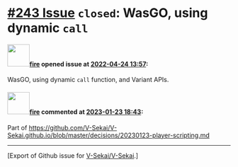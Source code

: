 # [\#243 Issue](https://github.com/V-Sekai/V-Sekai/issues/243) `closed`: WasGO, using dynamic `call`

#### <img src="https://avatars.githubusercontent.com/u/32321?u=c2e06a3d2b49a467aa907e54aa259516440267cc&v=4" width="50">[fire](https://github.com/fire) opened issue at [2022-04-24 13:57](https://github.com/V-Sekai/V-Sekai/issues/243):

WasGO, using dynamic `call` function, and Variant APIs.

#### <img src="https://avatars.githubusercontent.com/u/32321?u=c2e06a3d2b49a467aa907e54aa259516440267cc&v=4" width="50">[fire](https://github.com/fire) commented at [2023-01-23 18:43](https://github.com/V-Sekai/V-Sekai/issues/243#issuecomment-1400810792):

Part of https://github.com/V-Sekai/V-Sekai.github.io/blob/master/decisions/20230123-player-scripting.md


-------------------------------------------------------------------------------



[Export of Github issue for [V-Sekai/V-Sekai](https://github.com/V-Sekai/V-Sekai).]
